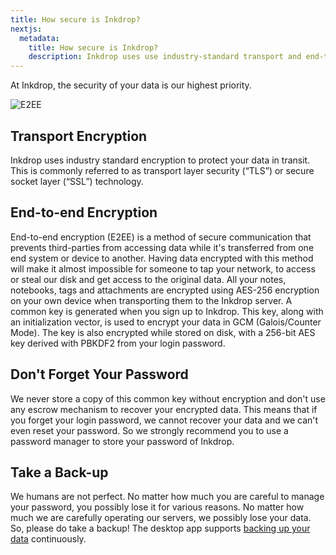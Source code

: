 ```yaml
---
title: How secure is Inkdrop?
nextjs:
  metadata:
    title: How secure is Inkdrop?
    description: Inkdrop uses use industry-standard transport and end-to-end encryption technologies
---
```


At Inkdrop, the security of your data is our highest priority.

![E2EE](/images/security_e2ee.png)

## Transport Encryption

Inkdrop uses industry standard encryption to protect your data in transit. This is commonly referred to as transport layer security (“TLS”) or secure socket layer (“SSL”) technology.

## End-to-end Encryption

End-to-end encryption (E2EE) is a method of secure communication that prevents third-parties from accessing data while it's transferred from one end system or device to another.
Having data encrypted with this method will make it almost impossible for someone to tap your network, to access or steal our disk and get access to the original data.
All your notes, notebooks, tags and attachments are encrypted using AES-256 encryption on your own device when transporting them to the Inkdrop server.
A common key is generated when you sign up to Inkdrop.
This key, along with an initialization vector, is used to encrypt your data in GCM (Galois/Counter Mode).
The key is also encrypted while stored on disk, with a 256-bit AES key derived with PBKDF2 from your login password.

## Don't Forget Your Password

We never store a copy of this common key without encryption and don't use any escrow mechanism to recover your encrypted data. This means that if you forget your login password, we cannot recover your data and we can't even reset your password.
So we strongly recommend you to use a password manager to store your password of Inkdrop.

## Take a Back-up

We humans are not perfect.
No matter how much you are careful to manage your password, you possibly lose it for various reasons.
No matter how much we are carefully operating our servers, we possibly lose your data.
So, please do take a backup!
The desktop app supports [backing up your data](/reference/data-backup) continuously.
